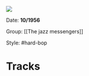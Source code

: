 
<img src="https://upload.wikimedia.org/wikipedia/en/thumb/c/c0/Horace_Silver_and_the_Jazz_Messengers.jpg/220px-Horace_Silver_and_the_Jazz_Messengers.jpg">

Date: **10/1956**

Group: [[The jazz messengers]]

Style: #hard-bop

# Tracks


